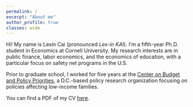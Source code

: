 ```yaml
---
permalink: /
excerpt: "About me"
author_profile: true
classes: wide
---
```


Hi! My name is Lexin Cai (pronounced *Lex-in KAI*). I'm a fifth-year Ph.D. student in Economics at Cornell University. My research interests are in public finance, labor economics, and the economics of education, with a particular focus on safety net programs in the U.S.

Prior to graduate school, I worked for five years at the [Center on Budget and Policy Priorities](https://www.cbpp.org/about/our-staff/lexin-cai), a D.C.-based policy research organization focusing on policies affecting low-income families.

You can find a PDF of my CV [here](/assets/pdf/cv_lexincai.pdf).
